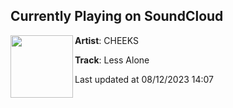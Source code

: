 ## Currently Playing on SoundCloud

[<img align="left" width="100" src="https://i1.sndcdn.com/artworks-daGYkhA1H7X0fs6Q-md7WLg-t500x500.jpg">](https://soundcloud.com/officialcheeks/less-alone-cheeks)

**Artist**: CHEEKS 

**Track**: Less Alone

Last updated at 08/12/2023 14:07
